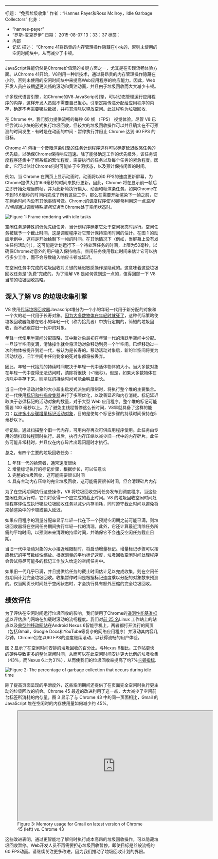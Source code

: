 ***

标题： “免费垃圾收集”
作者：“Hannes Payer和Ross McIlroy，Idle Garbage Collectors”
化身：

*   “hannes-payer”
*   “罗斯-麦克罗伊”
    日期： 2015-08-07 13：33：37
    标签：
*   内部
*   记忆
    描述： “Chrome 41将昂贵的内存管理操作隐藏在小块的，否则未使用的空闲时间块中，从而减少了卡顿。

***

JavaScript性能仍然是Chrome价值观的关键方面之一，尤其是在实现流畅体验方面。从Chrome 41开始，V8利用一种新技术，通过将昂贵的内存管理操作隐藏在小的，否则未使用的空闲时间块中来提高Web应用程序的响应能力。因此，Web开发人员应该期望更流畅的滚动和黄油动画，并且由于垃圾回收而大大减少卡顿。

许多现代语言引擎，如Chrome的V8 JavaScript引擎，可以动态管理运行应用程序的内存，这样开发人员就不需要自己担心。引擎定期传递分配给应用程序的内存，确定不再需要哪些数据，并将其清除以释放空间。此过程称为[垃圾回收](https://en.wikipedia.org/wiki/Garbage_collection_\(computer_science\)).

在 Chrome 中，我们努力提供流畅的每秒 60 帧 （FPS） 视觉体验。尽管 V8 已经尝试以小块的形式执行垃圾回收，但较大的垃圾回收操作可以并且确实在不可预测的时间发生 - 有时是在动画的中间 - 暂停执行并阻止 Chrome 达到 60 FPS 的目标。

Chrome 41 包括一个[眨眼渲染引擎的任务计划程序](https://blog.chromium.org/2015/04/scheduling-tasks-intelligently-for\_30.html)这样可以确定延迟敏感任务的优先级，以确保Chrome保持响应迅速。除了能够确定工作的优先级外，该任务调度程序还集中了解系统的繁忙程度，需要执行的任务以及每个任务的紧急程度。因此，它可以估计Chrome何时可能处于空闲状态，以及预计保持闲置的时间。

例如，当 Chrome 在网页上显示动画时。动画将以60 FPS的速度更新屏幕，为Chrome提供大约16.6毫秒的时间来执行更新。因此，Chrome 将在显示前一帧后立即开始处理当前帧，并为此新帧执行输入、动画和帧渲染任务。如果Chrome在不到16.6毫秒的时间内完成了所有这些工作，那么在需要开始渲染下一帧之前，它在剩余时间内没有其他事情可做。Chrome的调度程序使V8能够利用这一点*空闲时间段*通过调度特殊*空闲任务*当Chrome处于空闲状态时。

![Figure 1: Frame rendering with idle tasks](/\_img/free-garbage-collection/frame-rendering.png)

空闲任务是特殊的低优先级任务，当计划程序确定它处于空闲状态时运行。空闲任务被赋予一个截止时间，这是调度程序对它预计保持空闲时间的估计。在图 1 的动画示例中，这将是开始绘制下一帧的时间。在其他情况下（例如，当屏幕上没有发生任何活动时），这可能是计划运行下一个待处理任务的时间，上限为50毫秒，以确保Chrome对意外的用户输入保持响应。空闲任务使用截止时间来估计它可以执行多少工作，而不会导致输入响应卡顿或延迟。

在空闲任务中完成的垃圾回收对关键的延迟敏感操作是隐藏的。这意味着这些垃圾回收任务是“免费”完成的。为了理解 V8 是如何做到这一点的，值得回顾一下 V8 当前的垃圾回收策略。

## 深入了解 V8 的垃圾收集引擎

V8 使用[代际垃圾回收器](http://www.memorymanagement.org/glossary/g.html#term-generational-garbage-collection)Javascript堆分为一个小的年轻一代用于新分配的对象和一个大的老一代用于长寿对象。[因为大多数物体在年轻时就死了](http://www.memorymanagement.org/glossary/g.html#term-generational-hypothesis)，这种代际策略使垃圾回收器能够在较小的年轻一代（称为拾荒者）中执行定期的，简短的垃圾回收，而不必跟踪旧一代中的对象。

年轻一代使用[半空间](http://www.memorymanagement.org/glossary/s.html#semi.space)分配策略，其中新对象最初在年轻一代的活跃半空间中分配。一旦该半空间变满，清除操作就会将活动对象移动到另一个半空间。已经移动过一次的物体被提升到老一代，被认为是长寿的。移动活动对象后，新的半空间将变为活动状态，旧半空间中任何剩余的死对象都将被丢弃。

因此，年轻一代拾荒的持续时间取决于年轻一代中活体物体的大小。当大多数对象在年轻一代中变得无法访问时，清除将很快（<1毫秒）。但是，如果大多数物体在清除中幸存下来，则清除的持续时间可能会明显更长。

当旧一代中活动对象的大小超出启发式派生的限制时，将执行整个堆的主要集合。老一代使用[标记和扫描收集器](http://www.memorymanagement.org/glossary/m.html#term-mark-sweep)进行了多项优化，以改善延迟和内存消耗。标记延迟取决于必须标记的活动对象的数量，对于大型 Web 应用程序，整个堆的标记可能需要 100 毫秒以上。为了避免主线程暂停这么长时间，V8早就具备了这样的能力：[以许多小步骤增量标记活动对象](https://blog.chromium.org/2011/11/game-changer-for-interactive.html)，目的是使每个标记步骤的持续时间保持在5毫秒以下。

标记后，通过扫描整个旧一代内存，可用内存再次可供应用程序使用。此任务由专用的清扫器线程同时执行。最后，执行内存压缩以减少旧一代中的内存碎片。此任务可能非常耗时，并且仅在内存碎片出现问题时才执行。

总之，有四个主要的垃圾回收任务：

1.  年轻一代的拾荒者，通常速度很快
2.  增量标记执行的标记步骤，根据步长，可以任意长
3.  完整的垃圾回收，这可能需要很长时间
4.  具有主动内存压缩的完全垃圾回收，这可能需要很长时间，但会清理碎片内存

为了在空闲期间执行这些操作，V8 将垃圾回收空闲任务发布到调度程序。当这些空闲任务运行时，它们将获得一个应完成的截止时间。V8 的垃圾回收空闲时间处理程序评估应执行哪些垃圾回收任务以减少内存消耗，同时遵守截止时间以避免将来帧渲染中的卡顿或输入延迟。

如果应用程序的测量分配率显示年轻一代在下一个预期空闲期之前可能已满，则垃圾回收器将在空闲任务期间执行年轻一代的清理。此外，它还计算最近清除任务所需的平均时间，以预测未来清理的持续时间，并确保它不会违反空闲任务截止日期。

当旧一代中活动对象的大小接近堆限制时，将启动增量标记。增量标记步骤可以按应标记的字节数线性缩放。根据测量的平均标记速度，垃圾回收空闲时间处理程序会尝试将尽可能多的标记工作放入给定的空闲任务中。

如果旧一代几乎已满，并且提供给任务的截止时间估计足以完成收集，则在空闲任务期间计划完全垃圾回收。收集暂停时间是根据标记速度乘以分配的对象数来预测的。仅当网页长时间处于空闲状态时，才会执行具有额外压缩的完全垃圾回收。

## 绩效评估

为了评估在空闲时间运行垃圾回收的影响，我们使用了Chrome的[遥测性能基准框架](https://www.chromium.org/developers/telemetry)以评估热门网站在加载时滚动的流畅程度。我们对[前 25 名](https://code.google.com/p/chromium/codesearch#chromium/src/tools/perf/benchmarks/smoothness.py\&l=15)Linux 工作站上的站点以及[典型的移动网站](https://code.google.com/p/chromium/codesearch#chromium/src/tools/perf/benchmarks/smoothness.py\&l=104)在Android Nexus 6智能手机上，两者都打开流行的网页（包括Gmail，Google Docs和YouTube等复杂的网络应用程序）并滚动其内容几秒钟。Chrome旨在以60 FPS的速度继续滚动，以获得流畅的用户体验。

图 2 显示了在空闲时间安排的垃圾回收的百分比。与Nexus 6相比，工作站更快的硬件导致更多的整体空闲时间，从而可以在此空闲时间安排更大比例的垃圾收集（43%，而Nexus 6上为31%），从而使我们的垃圾回收率提高了约7%[卡顿指标](https://www.chromium.org/developers/design-documents/rendering-benchmarks).

![Figure 2: The percentage of garbage collection that occurs during idle time](/\_img/free-garbage-collection/idle-time-gc.png)

除了提高页面呈现的平滑度外，这些空闲期间还提供了在页面完全空闲时执行更主动的垃圾回收的机会。Chrome 45 最近的改进利用了这一点，大大减少了空闲前台标签所消耗的内存量。图 3 显示了与 Chrome 43 中的同一页面相比，Gmail 的 JavaScript 堆在空闲时的内存使用量如何减少约 45%。

<figure>
  <div class="video video-16:9">
    <iframe src="https://www.youtube.com/embed/ij-AFUfqFdI" width="640" height="360" loading="lazy"></iframe>
  </div>
  <figcaption>Figure 3: Memory usage for Gmail on latest version of Chrome 45 (left) vs. Chrome 43</figcaption>
</figure>

这些改进表明，通过更智能地了解何时执行成本高昂的垃圾回收操作，可以隐藏垃圾回收暂停。Web开发人员不再需要担心垃圾回收暂停，即使目标是丝般流畅的60 FPS动画。请继续关注更多改进，因为我们推动了垃圾回收计划的界限。
